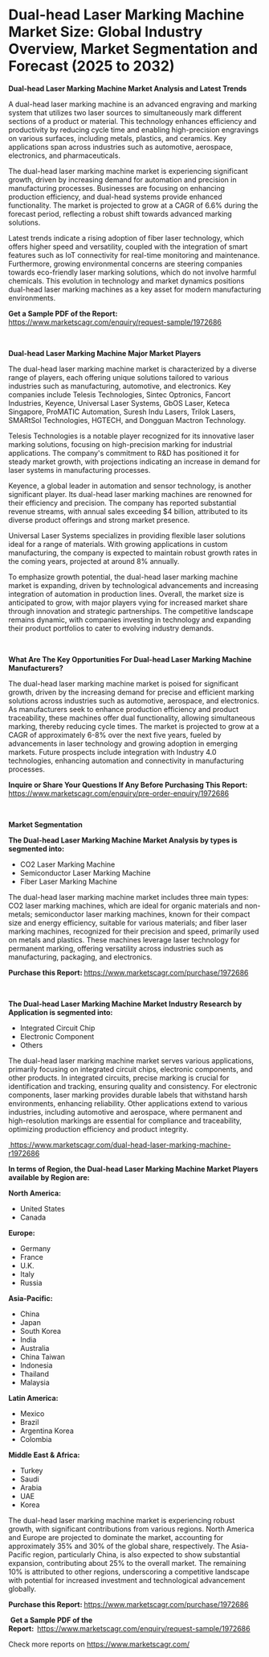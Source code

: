 <p><h1>Dual-head Laser Marking Machine Market Size: Global Industry Overview, Market Segmentation and Forecast (2025 to 2032)</h1></p><p><strong>Dual-head Laser Marking Machine Market Analysis and Latest Trends</strong></p>
<p><p>A dual-head laser marking machine is an advanced engraving and marking system that utilizes two laser sources to simultaneously mark different sections of a product or material. This technology enhances efficiency and productivity by reducing cycle time and enabling high-precision engravings on various surfaces, including metals, plastics, and ceramics. Key applications span across industries such as automotive, aerospace, electronics, and pharmaceuticals.</p><p>The dual-head laser marking machine market is experiencing significant growth, driven by increasing demand for automation and precision in manufacturing processes. Businesses are focusing on enhancing production efficiency, and dual-head systems provide enhanced functionality. The market is projected to grow at a CAGR of 6.6% during the forecast period, reflecting a robust shift towards advanced marking solutions. </p><p>Latest trends indicate a rising adoption of fiber laser technology, which offers higher speed and versatility, coupled with the integration of smart features such as IoT connectivity for real-time monitoring and maintenance. Furthermore, growing environmental concerns are steering companies towards eco-friendly laser marking solutions, which do not involve harmful chemicals. This evolution in technology and market dynamics positions dual-head laser marking machines as a key asset for modern manufacturing environments.</p></p>
<p><strong>Get a Sample PDF of the Report:&nbsp;</strong> <a href="https://www.marketscagr.com/enquiry/request-sample/1972686?utm_campaign=2194&utm_medium=2&utm_source=Github&utm_content=ia&utm_term=02032025&utm_id=dual-head-laser-marking-machine">https://www.marketscagr.com/enquiry/request-sample/1972686</a></p>
<p>&nbsp;</p>
<p><strong>Dual-head Laser Marking Machine Major Market Players</strong></p>
<p><p>The dual-head laser marking machine market is characterized by a diverse range of players, each offering unique solutions tailored to various industries such as manufacturing, automotive, and electronics. Key companies include Telesis Technologies, Sintec Optronics, Fancort Industries, Keyence, Universal Laser Systems, GbOS Laser, Keteca Singapore, ProMATIC Automation, Suresh Indu Lasers, Trilok Lasers, SMARtSol Technologies, HGTECH, and Dongguan Mactron Technology.</p><p>Telesis Technologies is a notable player recognized for its innovative laser marking solutions, focusing on high-precision marking for industrial applications. The company's commitment to R&D has positioned it for steady market growth, with projections indicating an increase in demand for laser systems in manufacturing processes.</p><p>Keyence, a global leader in automation and sensor technology, is another significant player. Its dual-head laser marking machines are renowned for their efficiency and precision. The company has reported substantial revenue streams, with annual sales exceeding $4 billion, attributed to its diverse product offerings and strong market presence.</p><p>Universal Laser Systems specializes in providing flexible laser solutions ideal for a range of materials. With growing applications in custom manufacturing, the company is expected to maintain robust growth rates in the coming years, projected at around 8% annually.</p><p>To emphasize growth potential, the dual-head laser marking machine market is expanding, driven by technological advancements and increasing integration of automation in production lines. Overall, the market size is anticipated to grow, with major players vying for increased market share through innovation and strategic partnerships. The competitive landscape remains dynamic, with companies investing in technology and expanding their product portfolios to cater to evolving industry demands.</p></p>
<p>&nbsp;</p>
<p><strong>What Are The Key Opportunities For Dual-head Laser Marking Machine Manufacturers?</strong></p>
<p><p>The dual-head laser marking machine market is poised for significant growth, driven by the increasing demand for precise and efficient marking solutions across industries such as automotive, aerospace, and electronics. As manufacturers seek to enhance production efficiency and product traceability, these machines offer dual functionality, allowing simultaneous marking, thereby reducing cycle times. The market is projected to grow at a CAGR of approximately 6-8% over the next five years, fueled by advancements in laser technology and growing adoption in emerging markets. Future prospects include integration with Industry 4.0 technologies, enhancing automation and connectivity in manufacturing processes.</p></p>
<p><strong>Inquire or Share Your Questions If Any Before Purchasing This Report:</strong> <a href="https://www.marketscagr.com/enquiry/pre-order-enquiry/1972686?utm_campaign=2194&utm_medium=2&utm_source=Github&utm_content=ia&utm_term=02032025&utm_id=dual-head-laser-marking-machine">https://www.marketscagr.com/enquiry/pre-order-enquiry/1972686</a></p>
<p>&nbsp;</p>
<p><strong>Market Segmentation</strong></p>
<p><strong>The Dual-head Laser Marking Machine Market Analysis by types is segmented into:</strong></p>
<p><ul><li>CO2 Laser Marking Machine</li><li>Semiconductor Laser Marking Machine</li><li>Fiber Laser Marking Machine</li></ul></p>
<p><p>The dual-head laser marking machine market includes three main types: CO2 laser marking machines, which are ideal for organic materials and non-metals; semiconductor laser marking machines, known for their compact size and energy efficiency, suitable for various materials; and fiber laser marking machines, recognized for their precision and speed, primarily used on metals and plastics. These machines leverage laser technology for permanent marking, offering versatility across industries such as manufacturing, packaging, and electronics.</p></p>
<p><strong>Purchase this Report:&nbsp;</strong><a href="https://www.marketscagr.com/purchase/1972686?utm_campaign=2194&utm_medium=2&utm_source=Github&utm_content=ia&utm_term=02032025&utm_id=dual-head-laser-marking-machine">https://www.marketscagr.com/purchase/1972686</a></p>
<p>&nbsp;</p>
<p><strong>The Dual-head Laser Marking Machine Market Industry Research by Application is segmented into:</strong></p>
<p><ul><li>Integrated Circuit Chip</li><li>Electronic Component</li><li>Others</li></ul></p>
<p><p>The dual-head laser marking machine market serves various applications, primarily focusing on integrated circuit chips, electronic components, and other products. In integrated circuits, precise marking is crucial for identification and tracking, ensuring quality and consistency. For electronic components, laser marking provides durable labels that withstand harsh environments, enhancing reliability. Other applications extend to various industries, including automotive and aerospace, where permanent and high-resolution markings are essential for compliance and traceability, optimizing production efficiency and product integrity.</p></p>
<p><a href="https://www.marketscagr.com/dual-head-laser-marking-machine-r1972686?utm_campaign=2194&utm_medium=2&utm_source=Github&utm_content=ia&utm_term=02032025&utm_id=dual-head-laser-marking-machine">&nbsp;https://www.marketscagr.com/dual-head-laser-marking-machine-r1972686</a></p>
<p><strong>In terms of Region, the Dual-head Laser Marking Machine Market Players available by Region are:</strong></p>
<p>
    <p> <strong> North America: </strong>
        <ul>
            <li>United States</li>
            <li>Canada</li>
        </ul>
        </p> 
    <p> <strong> Europe: </strong>
        <ul>
            <li>Germany</li>
            <li>France</li>
            <li>U.K.</li>
            <li>Italy</li>
            <li>Russia</li>
        </ul>
        </p> 
    <p> <strong> Asia-Pacific: </strong>
        <ul>
            <li>China</li>
            <li>Japan</li>
            <li>South Korea</li>
            <li>India</li>
            <li>Australia</li>
            <li>China Taiwan</li>
            <li>Indonesia</li>
            <li>Thailand</li>
            <li>Malaysia</li>
        </ul>
        </p> 
    <p> <strong> Latin America: </strong>
        <ul>
            <li>Mexico</li>
            <li>Brazil</li>
            <li>Argentina Korea</li>
            <li>Colombia</li>
        </ul>
        </p> 
    <p> <strong> Middle East & Africa: </strong>
        <ul>
            <li>Turkey</li>
            <li>Saudi</li>
            <li>Arabia</li>
            <li>UAE</li>
            <li>Korea</li>
        </ul>
    </p>
    </p>
<p><p>The dual-head laser marking machine market is experiencing robust growth, with significant contributions from various regions. North America and Europe are projected to dominate the market, accounting for approximately 35% and 30% of the global share, respectively. The Asia-Pacific region, particularly China, is also expected to show substantial expansion, contributing about 25% to the overall market. The remaining 10% is attributed to other regions, underscoring a competitive landscape with potential for increased investment and technological advancement globally.</p></p>
<p><strong>Purchase this Report: </strong><a href="https://www.marketscagr.com/purchase/1972686?utm_campaign=2194&utm_medium=2&utm_source=Github&utm_content=ia&utm_term=02032025&utm_id=dual-head-laser-marking-machine">https://www.marketscagr.com/purchase/1972686</a></p>
<p>&nbsp;<strong>Get a Sample PDF of the Report:&nbsp;&nbsp;</strong><a href="https://www.marketscagr.com/enquiry/request-sample/1972686?utm_campaign=2194&utm_medium=2&utm_source=Github&utm_content=ia&utm_term=02032025&utm_id=dual-head-laser-marking-machine">https://www.marketscagr.com/enquiry/request-sample/1972686</a></p>
<p><strong></strong></p>
<p>Check more reports on <a href="https://www.marketscagr.com/?utm_campaign=2194&utm_medium=2&utm_source=Github&utm_content=ia&utm_term=02032025&utm_id=dual-head-laser-marking-machine">https://www.marketscagr.com/</a></p>